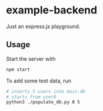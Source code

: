 # example-backend

Just an express.js playground.

## Usage

Start the server with

```sh
npm start
```

To add some test data, run

```sh
# inserts 5 users into main.db
# starts from user0
python3 ./populate_db.py 0 5
```
